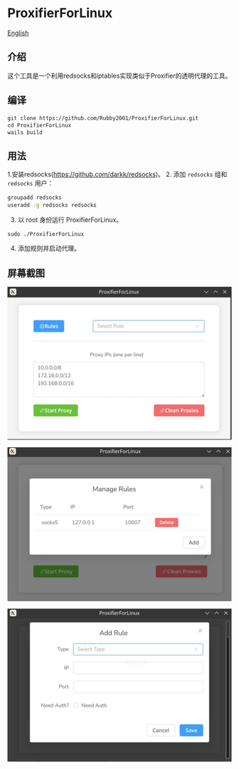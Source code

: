 # ProxifierForLinux

[English](README.md)

## 介绍

这个工具是一个利用redsocks和iptables实现类似于Proxifier的透明代理的工具。

## 编译

```
git clone https://github.com/Rubby2001/ProxifierForLinux.git
cd ProxifierForLinux
wails build
```

## 用法

1.安装redsocks(https://github.com/darkk/redsocks)。
2. 添加 `redsocks` 组和 `redsocks` 用户：

````bash
groupadd redsocks
useradd -g redsocks redsocks
````

3. 以 root 身份运行 ProxifierForLinux。

````
sudo ./ProxifierForLinux
````

4. 添加规则并启动代理。

## 屏幕截图

![image-20241224085624035](./assets/image-20241224085624035.png)



![image-20241224085647392](./assets/image-20241224085647392.png)

![image-20241224085716495](./assets/image-20241224085716495.png)
